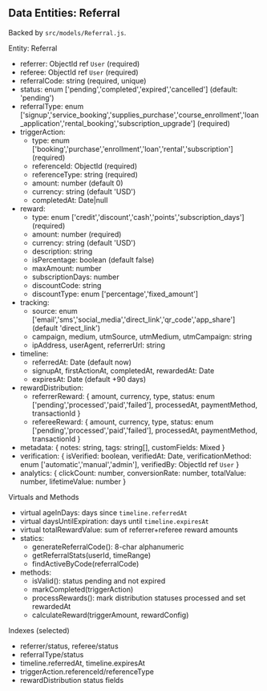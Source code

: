 ## Data Entities: Referral

Backed by `src/models/Referral.js`.

Entity: Referral

- referrer: ObjectId ref `User` (required)
- referee: ObjectId ref `User` (required)
- referralCode: string (required, unique)
- status: enum ['pending','completed','expired','cancelled'] (default: 'pending')
- referralType: enum ['signup','service_booking','supplies_purchase','course_enrollment','loan_application','rental_booking','subscription_upgrade'] (required)
- triggerAction:
  - type: enum ['booking','purchase','enrollment','loan','rental','subscription'] (required)
  - referenceId: ObjectId (required)
  - referenceType: string (required)
  - amount: number (default 0)
  - currency: string (default 'USD')
  - completedAt: Date|null
- reward:
  - type: enum ['credit','discount','cash','points','subscription_days'] (required)
  - amount: number (required)
  - currency: string (default 'USD')
  - description: string
  - isPercentage: boolean (default false)
  - maxAmount: number
  - subscriptionDays: number
  - discountCode: string
  - discountType: enum ['percentage','fixed_amount']
- tracking:
  - source: enum ['email','sms','social_media','direct_link','qr_code','app_share'] (default 'direct_link')
  - campaign, medium, utmSource, utmMedium, utmCampaign: string
  - ipAddress, userAgent, referrerUrl: string
- timeline:
  - referredAt: Date (default now)
  - signupAt, firstActionAt, completedAt, rewardedAt: Date
  - expiresAt: Date (default +90 days)
- rewardDistribution:
  - referrerReward: { amount, currency, type, status: enum ['pending','processed','paid','failed'], processedAt, paymentMethod, transactionId }
  - refereeReward: { amount, currency, type, status: enum ['pending','processed','paid','failed'], processedAt, paymentMethod, transactionId }
- metadata: { notes: string, tags: string[], customFields: Mixed }
- verification: { isVerified: boolean, verifiedAt: Date, verificationMethod: enum ['automatic','manual','admin'], verifiedBy: ObjectId ref `User` }
- analytics: { clickCount: number, conversionRate: number, totalValue: number, lifetimeValue: number }

Virtuals and Methods

- virtual ageInDays: days since `timeline.referredAt`
- virtual daysUntilExpiration: days until `timeline.expiresAt`
- virtual totalRewardValue: sum of referrer+referee reward amounts
- statics:
  - generateReferralCode(): 8-char alphanumeric
  - getReferralStats(userId, timeRange)
  - findActiveByCode(referralCode)
- methods:
  - isValid(): status pending and not expired
  - markCompleted(triggerAction)
  - processRewards(): mark distribution statuses processed and set rewardedAt
  - calculateReward(triggerAmount, rewardConfig)

Indexes (selected)

- referrer/status, referee/status
- referralType/status
- timeline.referredAt, timeline.expiresAt
- triggerAction.referenceId/referenceType
- rewardDistribution status fields


